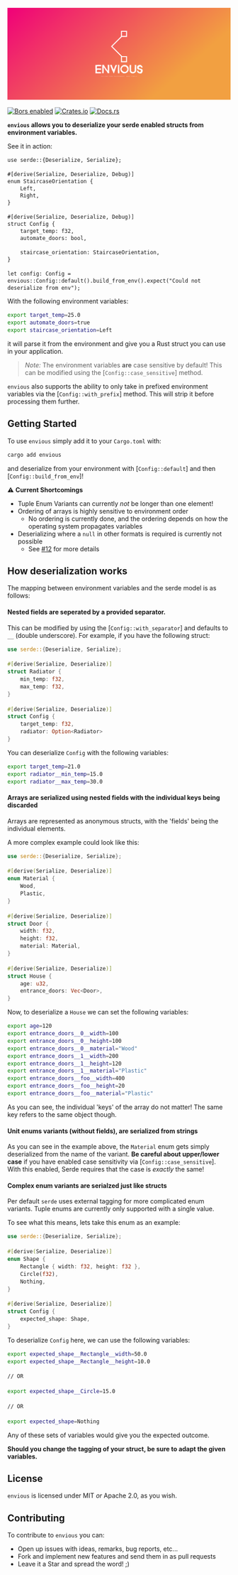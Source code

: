 ![envious cover image](./cover.png)

[![Bors enabled](https://bors.tech/images/badge_small.svg)](https://app.bors.tech/repositories/61862)
[![Crates.io](https://img.shields.io/crates/v/envious.svg)](https://crates.io/crates/envious)
[![Docs.rs](https://docs.rs/envious/badge.svg)](https://docs.rs/envious)

**`envious` allows you to deserialize your serde enabled structs from
environment variables.**

See it in action:

```rust,no_run
use serde::{Deserialize, Serialize};

#[derive(Serialize, Deserialize, Debug)]
enum StaircaseOrientation {
    Left,
    Right,
}

#[derive(Serialize, Deserialize, Debug)]
struct Config {
    target_temp: f32,
    automate_doors: bool,

    staircase_orientation: StaircaseOrientation,
}

let config: Config = envious::Config::default().build_from_env().expect("Could not deserialize from env");
```

With the following environment variables:

```bash
export target_temp=25.0
export automate_doors=true
export staircase_orientation=Left
```

it will parse it from the environment and give you a Rust struct you can use in
your application.

> _Note:_ The environment variables **are** case sensitive by default! This can be modified using the [`Config::case_sensitive`] method.

`envious` also supports the ability to only take in prefixed environment variables via the [`Config::with_prefix`] method. This will strip it before processing them further.

## Getting Started

To use `envious` simply add it to your `Cargo.toml` with:

```bash
cargo add envious
```

and deserialize from your environment with [`Config::default`] and then [`Config::build_from_env`]!

⚠️ **Current Shortcomings**

- Tuple Enum Variants can currently _not_ be longer than one element!
- Ordering of arrays is highly sensitive to environment order
  - No ordering is currently done, and the ordering depends on how the
    operating system propagates variables
- Deserializing where a `null` in other formats is required is currently not possible
  - See [#12](https://github.com/TheNeikos/envious/issues/12) for more details

## How deserialization works

The mapping between environment variables and the serde model is as follows:

#### Nested fields are seperated by a provided separator.

This can be modified by using the [`Config::with_separator`] and defaults to `__` (double underscore). For example, if you have the following struct:

```rust
use serde::{Deserialize, Serialize};

#[derive(Serialize, Deserialize)]
struct Radiator {
    min_temp: f32,
    max_temp: f32,
}

#[derive(Serialize, Deserialize)]
struct Config {
    target_temp: f32,
    radiator: Option<Radiator>
}
```

You can deserialize `Config` with the following variables:

```bash
export target_temp=21.0
export radiator__min_temp=15.0
export radiator__max_temp=30.0
```

#### Arrays are serialized using nested fields with the individual keys being discarded

Arrays are represented as anonymous structs, with the 'fields' being the individual elements.

A more complex example could look like this:

```rust
use serde::{Deserialize, Serialize};

#[derive(Serialize, Deserialize)]
enum Material {
    Wood,
    Plastic,
}

#[derive(Serialize, Deserialize)]
struct Door {
    width: f32,
    height: f32,
    material: Material,
}

#[derive(Serialize, Deserialize)]
struct House {
    age: u32,
    entrance_doors: Vec<Door>,
}
```

Now, to deserialize a `House` we can set the following variables:

```bash
export age=120
export entrance_doors__0__width=100
export entrance_doors__0__height=100
export entrance_doors__0__material="Wood"
export entrance_doors__1__width=200
export entrance_doors__1__height=120
export entrance_doors__1__material="Plastic"
export entrance_doors__foo__width=400
export entrance_doors__foo__height=20
export entrance_doors__foo__material="Plastic"
```

As you can see, the individual 'keys' of the array do not matter! The same key refers to the same object though.

#### Unit enums variants (without fields), are serialized from strings

As you can see in the example above, the `Material` enum gets simply deserialized from the name of the variant. **Be careful about upper/lower case** if you have enabled case sensitivity via [`Config::case_sensitive`]. With this enabled, Serde requires that the case is _exactly_ the same!

#### Complex enum variants are serialzed just like structs

Per default `serde` uses external tagging for more complicated enum variants.
Tuple enums are currently only supported with a single value.

To see what this means, lets take this enum as an example:

```rust
use serde::{Deserialize, Serialize};

#[derive(Serialize, Deserialize)]
enum Shape {
    Rectangle { width: f32, height: f32 },
    Circle(f32),
    Nothing,
}

#[derive(Serialize, Deserialize)]
struct Config {
    expected_shape: Shape,
}
```

To deserialize `Config` here, we can use the following variables:

```bash
export expected_shape__Rectangle__width=50.0
export expected_shape__Rectangle__height=10.0

// OR

export expected_shape__Circle=15.0

// OR

export expected_shape=Nothing
```

Any of these sets of variables would give you the expected outcome.

**Should you change the tagging of your struct, be sure to adapt the given variables.**

## License

`envious` is licensed under MIT _or_ Apache 2.0, as you wish.

## Contributing

To contribute to `envious` you can:

- Open up issues with ideas, remarks, bug reports, etc...
- Fork and implement new features and send them in as pull requests
- Leave it a Star and spread the word! ;)
